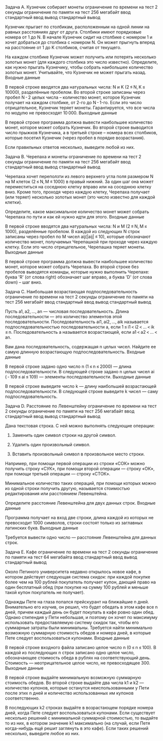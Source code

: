 Задача A. Кузнечик собирает монеты
ограничение по времени на тест
2 секунды
ограничение по памяти на тест
256 мегабайт
ввод
стандартный ввод
вывод
стандартный вывод

Кузнечик прыгает по столбикам, расположенным на одной линии на равных расстояниях друг от друга. Столбики имеют порядковые номера от 1 до N. В начале Кузнечик сидит на столбике с номером 1 и хочет добраться до столбика с номером N. Он может прыгнуть вперед на расстояние от 1 до K столбиков, считая от текущего.

На каждом столбике Кузнечик может получить или потерять несколько золотых монет (для каждого столбика это число известно). Определите, как нужно прыгать Кузнечику, чтобы собрать наибольшее количество золотых монет. Учитывайте, что Кузнечик не может прыгать назад.
Входные данные

В первой строке вводятся два натуральных числа: N и K (2 ≤ N, K ≤ 10000), разделённые пробелом. Во второй строке записаны через пробел N - 2 целых числа – количество монет, которое Кузнечик получает на каждом столбике, от 2-го до N - 1-го. Если это число отрицательное, Кузнечик теряет монеты. Гарантируется, что все числа по модулю не превосходят 10 000.
Выходные данные

В первой строке программа должна вывести наибольшее количество монет, которое может собрать Кузнечик. Во второй строке выводится число прыжков Кузнечика, а в третьей строке – номера всех столбиков, которые посетил Кузнечик (через пробел в порядке возрастания).

Если правильных ответов несколько, выведите любой из них.




Задача B. Черепаха и монеты
ограничение по времени на тест
2 секунды
ограничение по памяти на тест
256 мегабайт
ввод
стандартный ввод
вывод
стандартный вывод

Черепаха хочет переползти из левого верхнего угла поля размером N на M клеток (2 ≤ N, M ≤ 1000) в правый нижний. За один шаг она может переместиться на соседнюю клетку вправо или на соседнюю клетку вниз. Кроме того, проходя через каждую клетку, Черепаха получает (или теряет) несколько золотых монет (это число известно для каждой клетки).

Определите, какое максимальное количество монет может собрать Черепаха по пути и как ей нужно идти для этого.
Входные данные

В первой строке вводятся два натуральных числа: N и M (2 ≤ N, M ≤ 1000), разделённые пробелом. В каждой из следующих N строк записаны через пробел по M чисел aij(|aij| ≤ 10), которые обозначают количество монет, получаемых Черепашкой при проходе через каждую клетку. Если это число отрицательное, Черепашка теряет монеты.
Выходные данные

В первой строке программа должна вывести наибольшее количество монет, которое может собрать Черепаха. Во второй строке без пробелов выводятся команды, которые нужно выполнить Черепахе: буква 'R' (от слова right) обозначает шаг вправо, а буква 'D' (от слова down) – шаг вниз.





Задача C. Наибольшая возрастающая подпоследовательность
ограничение по времени на тест
2 секунды
ограничение по памяти на тест
256 мегабайт
ввод
стандартный ввод
вывод
стандартный вывод

Пусть a1, a2, ..., an — числовая последовательность. Длина последовательности — это количество элементов этой последовательности. Последовательность ai1, ai2, ..., aik называется подпоследовательностью последовательности a, если 1 ≤ i1 < i2 < ... < ik ≤ n. Последовательность a называется возрастающей, если a1 < a2 < ... < an.

Вам дана последовательность, содержащая n целых чисел. Найдите ее самую длинную возрастающую подпоследовательность.
Входные данные

В первой строке задано одно число n (1 ≤ n ≤ 2000) — длина подпоследовательности. В следующей строке задано n целых чисел ai ( - 109 ≤ ai ≤ 109) — элементы последовательности.
Выходные данные

В первой строке выведите число k — длину наибольшей возрастающей подпоследовательности. В следующей строке выведите k чисел — саму подпоследовательность.







Задача D. Расстояние по Левенштейну
ограничение по времени на тест
2 секунды
ограничение по памяти на тест
256 мегабайт
ввод
стандартный ввод
вывод
стандартный вывод

Дана текстовая строка. С ней можно выполнять следующие операции:

1. Заменить один символ строки на другой символ.

2. Удалить один произвольный символ.

3. Вставить произвольный символ в произвольное место строки.

Например, при помощи первой операции из строки «СОК» можно получить строку «СУК», при помощи второй операции — строку «ОК», при помощи третьей операции — строку «СТОК».

Минимальное количество таких операций, при помощи которых можно из одной строки получить другую, называется стоимостью редактирования или расстоянием Левенштейна.

Определите расстояние Левенштейна для двух данных строк.
Входные данные

Программа получает на вход две строки, длина каждой из которых не превосходит 1000 символов, строки состоят только из заглавных латинских букв.
Выходные данные

Требуется вывести одно число — расстояние Левенштейна для данных строк.





Задача E. Кафе
ограничение по времени на тест
2 секунды
ограничение по памяти на тест
64 мегабайта
ввод
стандартный ввод
вывод
стандартный вывод

Около Петиного университета недавно открылось новое кафе, в котором действует следующая система скидок: при каждой покупке более чем на 100 рублей покупатель получает купон, дающий право на один бесплатный обед (при покупке на сумму 100 рублей и меньше такой купон покупатель не получает).

Однажды Пете на глаза попался прейскурант на ближайшие n дней. Внимательно его изучив, он решил, что будет обедать в этом кафе все n дней, причем каждый день он будет покупать в кафе ровно один обед. Однако стипендия у Пети небольшая, и поэтому он хочет по максимуму использовать предоставляемую систему скидок так, чтобы его суммарные затраты были минимальны. Требуется найти минимально возможную суммарную стоимость обедов и номера дней, в которые Пете следует воспользоваться купонами.
Входные данные

В первой строке входного файла записано целое число n (0 ≤ n ≤ 100). В каждой из последующих n строк записано одно целое число, обозначающее стоимость обеда в рублях на соответствующий день. Стоимость — неотрицательное целое число, не превосходящее 300.
Выходные данные

В первой строке выдайте минимальную возможную суммарную стоимость обедов. Во второй строке выдайте два числа k1 и k2 — количество купонов, которые останутся неиспользованными у Пети после этих n дней и количество использованных им купонов соответственно.

В последующих k2 строках выдайте в возрастающем порядке номера дней, когда Пете следует воспользоваться купонами. Если существует несколько решений с минимальной суммарной стоимостью, то выдайте то из них, в котором значение k1 максимально (на случай, если Петя когда-нибудь ещё решит заглянуть в это кафе). Если таких решений несколько, выведите любое из них.
